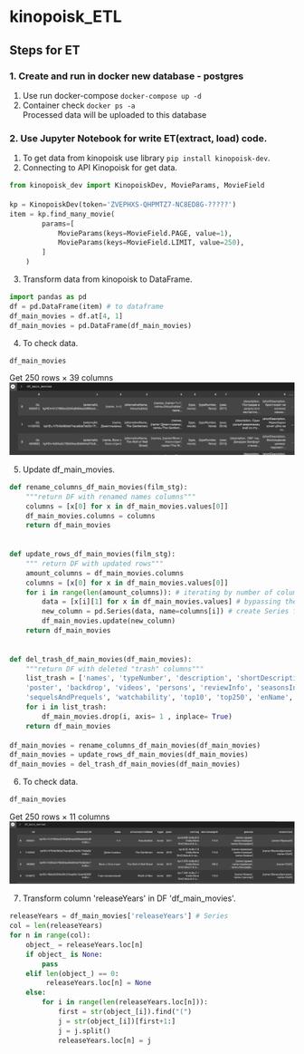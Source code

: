 # kinopoisk_ETL

## Steps for ET 

### 1. Create and run in docker new database - postgres

1. Use run docker-compose `docker-compose up -d`
2. Container check `docker ps -a `  
Processed data will be uploaded to this database  

### 2. Use Jupyter Notebook for write ET(extract, load) code.

1. To get data from kinopoisk use library `pip install kinopoisk-dev`.
2. Connecting to API Kinopoisk for get data. 

```python
from kinopoisk_dev import KinopoiskDev, MovieParams, MovieField

kp = KinopoiskDev(token='ZVEPHXS-QHPMTZ7-NC8ED8G-?????')
item = kp.find_many_movie(
        params=[
            MovieParams(keys=MovieField.PAGE, value=1),
            MovieParams(keys=MovieField.LIMIT, value=250),
        ]
    )
```

3. Transform data from kinopoisk to DataFrame.

```python
import pandas as pd
df = pd.DataFrame(item) # to dataframe
df_main_movies = df.at[4, 1]
df_main_movies = pd.DataFrame(df_main_movies)
```

4. To check data.

```python
df_main_movies
```
Get 250 rows × 39 columns
![df_main_movies](https://github.com/petr-iakovenko/kinopoisk_ETL/blob/main/screenshot_df_main_movies.png)

5. Update df_main_movies. 

```python
def rename_columns_df_main_movies(film_stg):
    """return DF with renamed names columns"""
    columns = [x[0] for x in df_main_movies.values[0]]
    df_main_movies.columns = columns
    return df_main_movies


def update_rows_df_main_movies(film_stg):
    """ return DF with updated rows"""
    amount_columns = df_main_movies.columns
    columns = [x[0] for x in df_main_movies.values[0]]
    for i in range(len(amount_columns)): # iterating by number of columns
        data = [x[i][1] for x in df_main_movies.values] # bypassing the column names in data rows
        new_column = pd.Series(data, name=columns[i]) # create Series for update "df_main_movies"
        df_main_movies.update(new_column)
    return df_main_movies


def del_trash_df_main_movies(df_main_movies):
    """return DF with deleted "trash" columns"""
    list_trash = ['names', 'typeNumber', 'description', 'shortDescription', 'slogan', 'status', 'votes', 'ratingMpaa', 'ageRating', 'logo',
    'poster', 'backdrop', 'videos', 'persons', 'reviewInfo', 'seasonsInfo', 'budget', 'fees', 'premiere', 'similarMovies',
    'sequelsAndPrequels', 'watchability', 'top10', 'top250', 'enName', 'facts', 'imagesInfo', 'productionCompanies',]
    for i in list_trash:
        df_main_movies.drop(i, axis= 1 , inplace= True)
    return df_main_movies

df_main_movies = rename_columns_df_main_movies(df_main_movies)
df_main_movies = update_rows_df_main_movies(df_main_movies)
df_main_movies = del_trash_df_main_movies(df_main_movies)
```

6. To check data.

```python
df_main_movies
```
Get 250 rows × 11 columns
![df_main_movies](https://github.com/petr-iakovenko/kinopoisk_ETL/blob/main/6.%20To%20check%20data.png)

7. Transform column 'releaseYears' in DF 'df_main_movies'.
```python
releaseYears = df_main_movies['releaseYears'] # Series
col = len(releaseYears)
for n in range(col):
    object_ = releaseYears.loc[n]
    if object_ is None:
        pass
    elif len(object_) == 0:
         releaseYears.loc[n] = None
    else:
        for i in range(len(releaseYears.loc[n])):
            first = str(object_[i]).find("(")
            j = str(object_[i])[first+1:]
            j = j.split()
            releaseYears.loc[n] = j
```